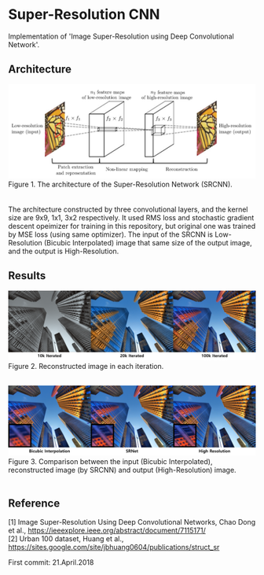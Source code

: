 Super-Resolution CNN
=====

Implementation of 'Image Super-Resolution using Deep Convolutional Network'.  

Architecture
-----
![SRCNN1](./readme/srcnn.png)  
Figure 1. The architecture of the Super-Resolution Network (SRCNN).  
<br>  
The architecture constructed by three convolutional layers, and the kernel size are 9x9, 1x1, 3x2 respectively. It used RMS loss and stochastic gradient descent opeimizer for training in this repository, but original one was trained by MSE loss (using same optimizer). The input of the SRCNN is Low-Resolution (Bicubic Interpolated) image that same size of the output image, and the output is High-Resolution.  

Results
-----
![SRCNN2](./readme/iteration.png)  
Figure 2. Reconstructed image in each iteration.  
<br>  

![SRCNN3](./readme/comparison.png)  
Figure 3. Comparison between the input (Bicubic Interpolated), reconstructed image (by SRCNN) and output (High-Resolution) image.  
<br>  

Reference
-----
[1] Image Super-Resolution Using Deep Convolutional Networks, Chao Dong et al., https://ieeexplore.ieee.org/abstract/document/7115171/  
[2] Urban 100 dataset, Huang et al.,  https://sites.google.com/site/jbhuang0604/publications/struct_sr  

First commit: 21.April.2018  
